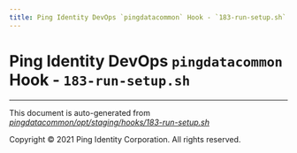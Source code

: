 ```yaml
---
title: Ping Identity DevOps `pingdatacommon` Hook - `183-run-setup.sh`
---
```


# Ping Identity DevOps `pingdatacommon` Hook - `183-run-setup.sh`

---
This document is auto-generated from _[pingdatacommon/opt/staging/hooks/183-run-setup.sh](https://github.com/pingidentity/pingidentity-docker-builds/blob/master/pingdatacommon/opt/staging/hooks/183-run-setup.sh)_

Copyright © 2021 Ping Identity Corporation. All rights reserved.
